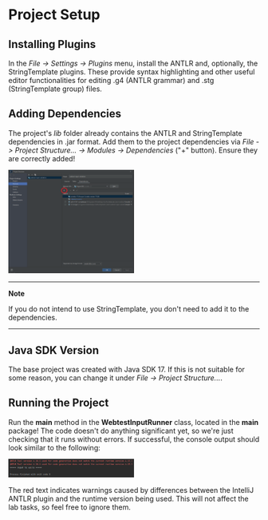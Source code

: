 # Project Setup

## Installing Plugins
In the *File -> Settings -> Plugins* menu, install the ANTLR and, optionally, the StringTemplate plugins. These provide syntax highlighting and other useful editor functionalities for editing .g4 (ANTLR grammar) and .stg (StringTemplate group) files.

## Adding Dependencies
The project's *lib* folder already contains the ANTLR and StringTemplate dependencies in .jar format. Add them to the project dependencies via *File -> Project Structure... -> Modules -> Dependencies* ("+" button). Ensure they are correctly added!

<img src="images/dependencies.PNG" width="50%" height="50%">

---
**Note**

If you do not intend to use StringTemplate, you don't need to add it to the dependencies.

---

## Java SDK Version
The base project was created with Java SDK 17. If this is not suitable for some reason, you can change it under *File -> Project Structure...*.

## Running the Project
Run the **main** method in the **WebtestInputRunner** class, located in the **main** package! The code doesn't do anything significant yet, so we're just checking that it runs without errors. If successful, the console output should look similar to the following:

<img src="images/console.png"  width="50%" height="50%">

The red text indicates warnings caused by differences between the IntelliJ ANTLR plugin and the runtime version being used. This will not affect the lab tasks, so feel free to ignore them.
